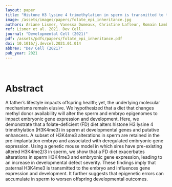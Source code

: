 ```yaml
---
layout: paper
title: "Histone H3 lysine 4 trimethylation in sperm is transmitted to the embryo and associated with diet-induced phenotypes in the offspring"
image: /assets/images/papers/folate_epi_inheritance.jpg
authors: Ariane Lismer, Vanessa Dumeaux, Christine Lafleur, Romain Lambrot, Julie Brind'Amour, Matthew C. Lorincz, Sarah Kimmins 
ref: Lismer et al. 2021. Dev Cell.
journal: "Developmental Cell (2021)"
pdf: /assets/pdfs/papers/folate_epi_inheritance.pdf
doi: 10.1016/j.devcel.2021.01.014
abbrev: "Dev Cell (2021)"
pub_year: 2021
---
```


<br />
<div data-badge-popover="right" data-badge-type="donut" data-hide-no-mentions="true" class="altmetric-embed"></div>

# Abstract
A father’s lifestyle impacts offspring health; yet, the underlying molecular mechanisms remain elusive. We hypothesized that a diet that changes methyl donor availability will alter the sperm and embryo epigenomes to impact embryonic gene expression and development. Here, we demonstrate that a folate-deficient (FD) diet alters histone H3 lysine 4 trimethylation (H3K4me3) in sperm at developmental genes and putative enhancers. A subset of H3K4me3 alterations in sperm are retained in the pre-implantation embryo and associated with deregulated embryonic gene expression. Using a genetic mouse model in which sires have pre-existing altered H3K4me2/3 in sperm, we show that a FD diet exacerbates alterations in sperm H3K4me3 and embryonic gene expression, leading to an increase in developmental defect severity. These findings imply that paternal H3K4me3 is transmitted to the embryo and influences gene expression and development. It further suggests that epigenetic errors can accumulate in sperm to worsen offspring developmental outcomes.
